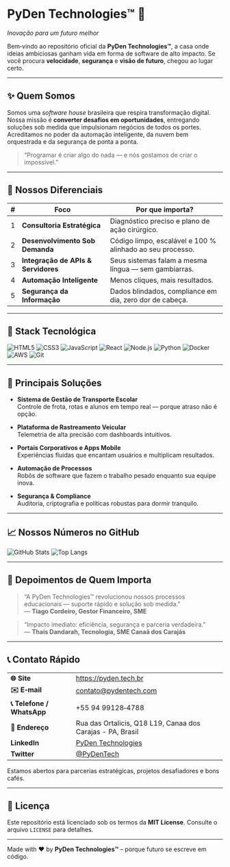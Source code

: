 <!-- README.md – PyDen Technologies™ -->
<!-- Não edite pela metade. Arquivo completo, sem linhas comentadas ou omitidas. -->

# PyDen Technologies™ 🚀  
_Inovação para um futuro melhor_

Bem‑vindo ao repositório oficial da **PyDen Technologies™**, a casa onde ideias ambiciosas ganham vida em forma de software de alto impacto. Se você procura **velocidade**, **segurança** e **visão de futuro**, chegou ao lugar certo.

---

## ✨ Quem Somos  
Somos uma _software house_ brasileira que respira transformação digital. Nossa missão é **converter desafios em oportunidades**, entregando soluções sob medida que impulsionam negócios de todos os portes. Acreditamos no poder da automação inteligente, da nuvem bem orquestrada e da segurança de ponta a ponta.

> “Programar é criar algo do nada — e nós gostamos de criar o impossível.”  

---

## 🔑 Nossos Diferenciais  
| # | Foco | Por que importa? |
|---|------|------------------|
| 1 | **Consultoria Estratégica** | Diagnóstico preciso e plano de ação cirúrgico. |
| 2 | **Desenvolvimento Sob Demanda** | Código limpo, escalável e 100 % alinhado ao seu processo. |
| 3 | **Integração de APIs & Servidores** | Seus sistemas falam a mesma língua — sem gambiarras. |
| 4 | **Automação Inteligente** | Menos cliques, mais resultados. |
| 5 | **Segurança da Informação** | Dados blindados, compliance em dia, zero dor de cabeça. |

---

## 🧰 Stack Tecnológica  
![HTML5](https://img.shields.io/badge/-HTML5-E34F26?style=flat-square&logo=html5&logoColor=white)
![CSS3](https://img.shields.io/badge/-CSS3-1572B6?style=flat-square&logo=css3&logoColor=white)
![JavaScript](https://img.shields.io/badge/-JavaScript-F7DF1E?style=flat-square&logo=javascript&logoColor=black)
![React](https://img.shields.io/badge/-React-61DAFB?style=flat-square&logo=react&logoColor=black)
![Node.js](https://img.shields.io/badge/-Node.js-339933?style=flat-square&logo=node.js&logoColor=white)
![Python](https://img.shields.io/badge/-Python-3776AB?style=flat-square&logo=python&logoColor=white)
![Docker](https://img.shields.io/badge/-Docker-2496ED?style=flat-square&logo=docker&logoColor=white)
![AWS](https://img.shields.io/badge/-AWS-232F3E?style=flat-square&logo=amazon-aws&logoColor=white)
![Git](https://img.shields.io/badge/-Git-F05032?style=flat-square&logo=git&logoColor=white)

---

## 🚀 Principais Soluções
- **Sistema de Gestão de Transporte Escolar**  
  Controle de frota, rotas e alunos em tempo real — porque atraso não é opção.

- **Plataforma de Rastreamento Veicular**  
  Telemetria de alta precisão com dashboards intuitivos.

- **Portais Corporativos e Apps Mobile**  
  Experiências fluidas que encantam usuários e multiplicam resultados.

- **Automação de Processos**  
  Robôs de software que fazem o trabalho pesado enquanto sua equipe inova.

- **Segurança & Compliance**  
  Auditoria, criptografia e políticas robustas para dormir tranquilo.

---

## 📈 Nossos Números no GitHub  
![GitHub Stats](https://github-readme-stats.vercel.app/api?username=PyDenTech&show_icons=true&theme=radical)
![Top Langs](https://github-readme-stats.vercel.app/api/top-langs/?username=PyDenTech&layout=compact&theme=radical)

---

## 💬 Depoimentos de Quem Importa
> “A PyDen Technologies™ revolucionou nossos processos educacionais — suporte rápido e solução sob medida.”  
> — **Tiago Cordeiro, Gestor Financeiro, SME**

> “Impacto imediato: eficiência, segurança e parceria verdadeira.”  
> — **Thais Dandarah, Tecnologia, SME Canaã dos Carajás**

---

## 📞 Contato Rápido
| | |
|---|---|
| **🌐 Site** | https://pyden.tech.br |
| **✉️ E‑mail** | contato@pydentech.com |
| **📞 Telefone / WhatsApp** | +55 94 99128‑4788 |
| **📍 Endereço** | Rua das Ortalicis, Q18 L19, Canaa dos Carajas - PA, Brasil |
| **LinkedIn** | [PyDen Technologies](https://www.linkedin.com/company/pyden) |
| **Twitter** | [@PyDenTech](https://twitter.com/PyDenTech) |

Estamos abertos para parcerias estratégicas, projetos desafiadores e bons cafés.

---

## 📜 Licença  
Este repositório está licenciado sob os termos da **MIT License**. Consulte o arquivo `LICENSE` para detalhes.

---

Made with ❤️ by **PyDen Technologies™** – porque futuro se escreve em código.
